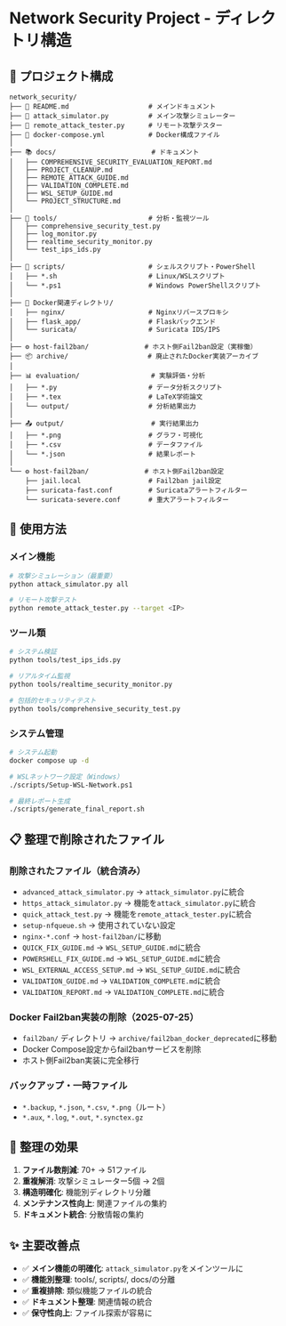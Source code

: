 # Network Security Project - ディレクトリ構造

## 📁 プロジェクト構成

```
network_security/
├── 📄 README.md                    # メインドキュメント
├── 🐍 attack_simulator.py          # メイン攻撃シミュレーター
├── 🐍 remote_attack_tester.py      # リモート攻撃テスター
├── 🐳 docker-compose.yml           # Docker構成ファイル
│
├── 📚 docs/                        # ドキュメント
│   ├── COMPREHENSIVE_SECURITY_EVALUATION_REPORT.md
│   ├── PROJECT_CLEANUP.md
│   ├── REMOTE_ATTACK_GUIDE.md
│   ├── VALIDATION_COMPLETE.md
│   ├── WSL_SETUP_GUIDE.md
│   └── PROJECT_STRUCTURE.md
│
├── 🔧 tools/                       # 分析・監視ツール
│   ├── comprehensive_security_test.py
│   ├── log_monitor.py
│   ├── realtime_security_monitor.py
│   └── test_ips_ids.py
│
├── 📜 scripts/                     # シェルスクリプト・PowerShell
│   ├── *.sh                       # Linux/WSLスクリプト
│   └── *.ps1                      # Windows PowerShellスクリプト
│
├── 🐳 Docker関連ディレクトリ/
│   ├── nginx/                     # Nginxリバースプロキシ
│   ├── flask_app/                 # Flaskバックエンド
│   └── suricata/                  # Suricata IDS/IPS
│   
├── ⚙️ host-fail2ban/              # ホスト側Fail2ban設定（実稼働）
├── 📦 archive/                    # 廃止されたDocker実装アーカイブ
│
├── 📊 evaluation/                  # 実験評価・分析
│   ├── *.py                       # データ分析スクリプト
│   ├── *.tex                      # LaTeX学術論文
│   └── output/                    # 分析結果出力
│
├── 📤 output/                      # 実行結果出力
│   ├── *.png                      # グラフ・可視化
│   ├── *.csv                      # データファイル
│   └── *.json                     # 結果レポート
│
└── ⚙️ host-fail2ban/              # ホスト側Fail2ban設定
    ├── jail.local                 # Fail2ban jail設定
    ├── suricata-fast.conf         # Suricataアラートフィルター
    └── suricata-severe.conf       # 重大アラートフィルター
```

## 🚀 使用方法

### メイン機能
```bash
# 攻撃シミュレーション（最重要）
python attack_simulator.py all

# リモート攻撃テスト
python remote_attack_tester.py --target <IP>
```

### ツール類
```bash
# システム検証
python tools/test_ips_ids.py

# リアルタイム監視
python tools/realtime_security_monitor.py

# 包括的セキュリティテスト
python tools/comprehensive_security_test.py
```

### システム管理
```bash
# システム起動
docker compose up -d

# WSLネットワーク設定（Windows）
./scripts/Setup-WSL-Network.ps1

# 最終レポート生成
./scripts/generate_final_report.sh
```

## 📋 整理で削除されたファイル

### 削除されたファイル（統合済み）
- `advanced_attack_simulator.py` → `attack_simulator.py`に統合
- `https_attack_simulator.py` → 機能を`attack_simulator.py`に統合
- `quick_attack_test.py` → 機能を`remote_attack_tester.py`に統合
- `setup-nfqueue.sh` → 使用されていない設定
- `nginx-*.conf` → `host-fail2ban/`に移動
- `QUICK_FIX_GUIDE.md` → `WSL_SETUP_GUIDE.md`に統合
- `POWERSHELL_FIX_GUIDE.md` → `WSL_SETUP_GUIDE.md`に統合
- `WSL_EXTERNAL_ACCESS_SETUP.md` → `WSL_SETUP_GUIDE.md`に統合
- `VALIDATION_GUIDE.md` → `VALIDATION_COMPLETE.md`に統合
- `VALIDATION_REPORT.md` → `VALIDATION_COMPLETE.md`に統合

### Docker Fail2ban実装の削除（2025-07-25）
- `fail2ban/` ディレクトリ → `archive/fail2ban_docker_deprecated`に移動
- Docker Compose設定からfail2banサービスを削除
- ホスト側Fail2ban実装に完全移行

### バックアップ・一時ファイル
- `*.backup`, `*.json`, `*.csv`, `*.png`（ルート）
- `*.aux`, `*.log`, `*.out`, `*.synctex.gz`

## 🎯 整理の効果

1. **ファイル数削減**: 70+ → 51ファイル
2. **重複解消**: 攻撃シミュレーター5個 → 2個
3. **構造明確化**: 機能別ディレクトリ分離
4. **メンテナンス性向上**: 関連ファイルの集約
5. **ドキュメント統合**: 分散情報の集約

## ✨ 主要改善点

- ✅ **メイン機能の明確化**: `attack_simulator.py`をメインツールに
- ✅ **機能別整理**: tools/, scripts/, docs/の分離
- ✅ **重複排除**: 類似機能ファイルの統合
- ✅ **ドキュメント整理**: 関連情報の統合
- ✅ **保守性向上**: ファイル探索が容易に
